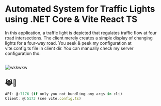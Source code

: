 # Automated System for Traffic Lights using .NET Core & Vite React TS
In this application, a traffic light is depicted that regulates traffic flow at four road intersections. The client merely creates a simple display of changing lights for a four-way road.
You seek & peek my configuration at vite.config.ts file in client dir. You can manually check my server configuration tho.

##

![wkkwkw](https://github.com/ivandohan/Automated-Traffic-Lights-.NET-Core-ReactTS/assets/89825364/e12d3d02-9bc6-433a-ac39-28edf5eae882)

## 😹💼

```js
API: @:7176 (if only you not bundling any args in cli)
Client: @:5173 (see vite.config.ts)
```
